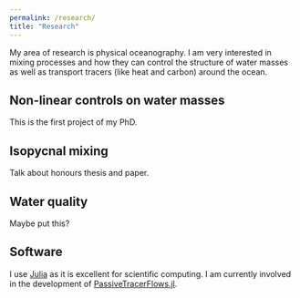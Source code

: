 ```yaml
---
permalink: /research/
title: "Research"
---
```


My area of research is physical oceanography.
I am very interested in mixing processes and how they can control the structure of water masses as well as transport tracers (like heat and carbon) around the ocean.

## Non-linear controls on water masses

This is the first project of my PhD.

## Isopycnal mixing

Talk about honours thesis and paper.

## Water quality

Maybe put this?

## Software

I use [Julia](https://julialang.org/) as it is excellent for scientific computing.
I am currently involved in the development of [PassiveTracerFlows.jl](https://fourierflows.github.io/PassiveTracerFlowsDocumentation/stable/).
